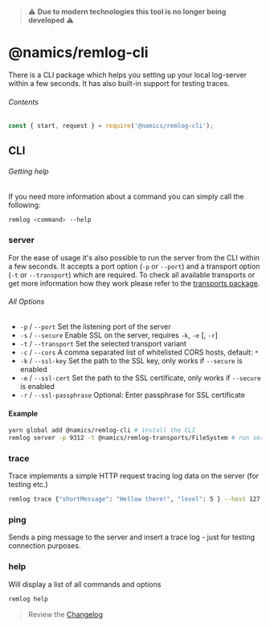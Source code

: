 > :warning: **Due to modern technologies this tool is no longer being developed** :warning:

# @namics/remlog-cli

There is a CLI package which helps you setting up your local log-server within a few seconds. It has also built-in support for testing traces.

###### Contents

```js
const { start, request } = require('@namics/remlog-cli');
```

## CLI

###### Getting help

If you need more information about a command you can simply call the following:

```bash
remlog <command> --help
```

### server

For the ease of usage it's also possible to run the server from the CLI within a few seconds. It accepts a port option (`-p` or `--port`) and a transport option (`-t` or `--transport`) which are required. To check all available transports or get more information how they work please refer to the [transports package](https://github.com/janbiasi/remlog/tree/develop/packages/transports).

###### All Options

* `-p` / `--port` Set the listening port of the server
* `-s` / `--secure` Enable SSL on the server, requires `-k`, `-e` [, `-r`]
* `-t` / `--transport` Set the selected transport variant
* `-c` / `--cors` A comma separated list of whitelisted CORS hosts, default: `*`
* `-k` / `--ssl-key` Set the path to the SSL key, only works if `--secure` is enabled
* `-e` / `--ssl-cert` Set the path to the SSL certificate, only works if `--secure` is enabled
* `-r` / `--ssl-passphrase` Optional: Enter passphrase for SSL certificate

#### Example

```bash
yarn global add @namics/remlog-cli # install the CLI
remlog server -p 9312 -t @namics/remlog-transports/FileSystem # run server
```

### trace

Trace implements a simple HTTP request tracing log data on the server (for testing etc.)

```bash
remlog trace {"shortMessage": "Hellow there!", "level": 5 } --host 127.0.0.1 --port 9012 --secure
```

### ping

Sends a ping message to the server and insert a trace log - just for testing connection purposes.

### help

Will display a list of all commands and options

```bash
remlog help
```

> Review the [Changelog](/packages/cli/CHANGELOG.md)

